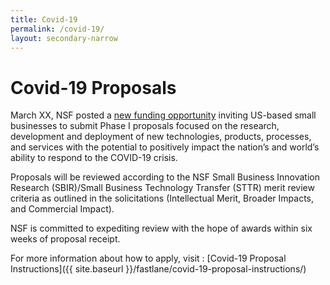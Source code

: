 ```yaml
---
title: Covid-19
permalink: /covid-19/
layout: secondary-narrow
---
```


# Covid-19 Proposals

March XX, NSF posted a [new funding opportunity](https://www.nsf.gov) inviting US-based small businesses to submit Phase I proposals focused on the research, development and deployment of new technologies, products, processes, and services with the potential to positively impact the nation’s and world’s ability to respond to the COVID-19 crisis. 

Proposals will be reviewed according to the NSF Small Business Innovation Research (SBIR)/Small Business Technology Transfer (STTR) merit review criteria as outlined in the solicitations (Intellectual Merit, Broader Impacts, and Commercial Impact).

NSF is committed to expediting review with the hope of awards within six weeks of proposal receipt.

For more information about how to apply, visit : [Covid-19 Proposal Instructions]({{ site.baseurl }}/fastlane/covid-19-proposal-instructions/)
